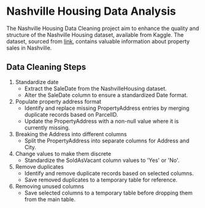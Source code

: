 # Nashville Housing Data Analysis
The Nashville Housing Data Cleaning project aim to enhance the quality and structure of the Nashville Housing dataset, available from Kaggle. The dataset, sourced from [link](https://www.kaggle.com/datasets/tmthyjames/nashville-housing-data), contains valuable information about property sales in Nashville.

## Data Cleaning Steps
1. Standardize date
    * Extract the SaleDate from the NashvilleHousing dataset.
    * Alter the SaleDate column to ensure a standardized Date format.
2. Populate property address format
    * Identify and replace missing PropertyAddress entries by merging duplicate records based on ParcelID.
    * Update the PropertyAddress with a non-null value where it is currently missing.
3. Breaking the Address into different columns
    * Split the PropertyAddress into separate columns for Address and City.
4. Change values to make them discrete
    * Standardize the SoldAsVacant column values to 'Yes' or 'No'.
5. Remove duplicates 
    * Identify and remove duplicate records based on selected columns.
    * Save removed duplicates to a temporary table for reference.
6. Removing unused columns
    * Save selected columns to a temporary table before dropping them from the main table.
